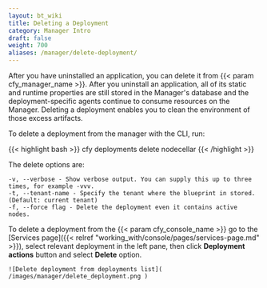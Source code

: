 ```yaml
---
layout: bt_wiki
title: Deleting a Deployment
category: Manager Intro
draft: false
weight: 700
aliases: /manager/delete-deployment/
---
```


After you have uninstalled an application, you can delete it from {{< param cfy_manager_name >}}. After you uninstall an application, all of its static and runtime properties are still stored in the Manager's database and the deployment-specific agents continue to consume resources on the Manager. Deleting a deployment enables you to clean the environment of those excess artifacts.

To delete a deployment from the manager with the CLI, run:

{{< highlight bash >}}
cfy deployments delete nodecellar
{{< /highlight >}}

The delete options are:

    -v, --verbose - Show verbose output. You can supply this up to three times, for example -vvv.
    -t, --tenant-name - Specify the tenant where the blueprint in stored. (Default: current tenant)
    -f, --force flag - Delete the deployment even it contains active nodes.

To delete a deployment from the {{< param cfy_console_name >}} go to the [Services page]({{< relref 
"working_with/console/pages/services-page.md" >}}), select relevant deployment in the left pane, 
then click **Deployment actions** button and select **Delete** option.

    ![Delete deployment from deployments list]( /images/manager/delete_deployment.png )
